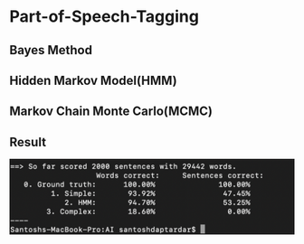 # Part-of-Speech-Tagging

<h2>Bayes Method</h2>

<h2>Hidden Markov Model(HMM)</h2>

<h2>Markov Chain Monte Carlo(MCMC)</h2>

<h2>Result</h2>

![Model Accuracies](https://github.com/santoshd97/Part-of-Speech-Tagging/blob/master/Result.png)
